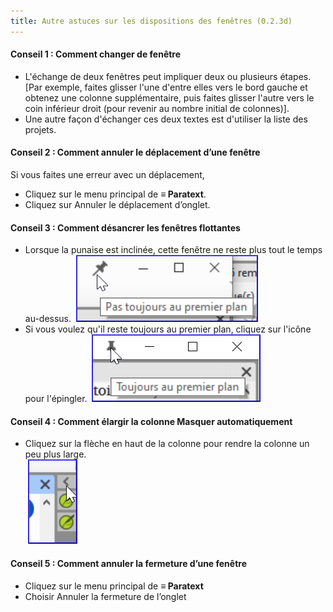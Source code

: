 ```yaml
---
title: Autre astuces sur les dispositions des fenêtres (0.2.3d)
---
```


#### Conseil 1 : Comment changer de fenêtre

- L'échange de deux fenêtres peut impliquer deux ou plusieurs étapes. [Par exemple, faites glisser l'une d'entre elles vers le bord gauche et obtenez une colonne supplémentaire, puis faites glisser l'autre vers le coin inférieur droit (pour revenir au nombre initial de colonnes)].
- Une autre façon d'échanger ces deux textes est d'utiliser la liste des projets.

#### Conseil 2 : Comment annuler le déplacement d’une fenêtre

Si vous faites une erreur avec un déplacement,

- Cliquez sur le menu principal de **≡ Paratext**.
- Cliquez sur Annuler le déplacement d’onglet.

#### Conseil 3 : Comment désancrer les fenêtres flottantes

- Lorsque la punaise est inclinée, cette fenêtre ne reste plus tout le temps au-dessus.
    ![](../media/9cfd94eadcb22a0841a91f95fee2717d.png)  
- Si vous voulez qu'il reste toujours au premier plan, cliquez sur l'icône pour l'épingler.
   ![](../media/b8ba6e14df5be2082bcfdafddedd84d5.png)

#### Conseil 4 : Comment élargir la colonne Masquer automatiquement

- Cliquez sur la flèche en haut de la colonne pour rendre la colonne un peu plus large.  
    ![](../media/d6f7c90b0e3ddac0979a4f9bd406b0a0.png)

#### Conseil 5 : Comment annuler la fermeture d’une fenêtre

- Cliquez sur le menu principal de **≡ Paratext**
- Choisir Annuler la fermeture de l’onglet
